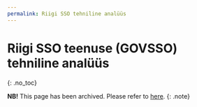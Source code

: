 ```yaml
---
permalink: Riigi SSO tehniline analüüs
---
```


# Riigi SSO teenuse (GOVSSO) tehniline analüüs
{: .no_toc}

**NB!** This page has been archived. Please refer to [here](https://e-gov.github.io/GOVSSO/Archive).
{: .note}
